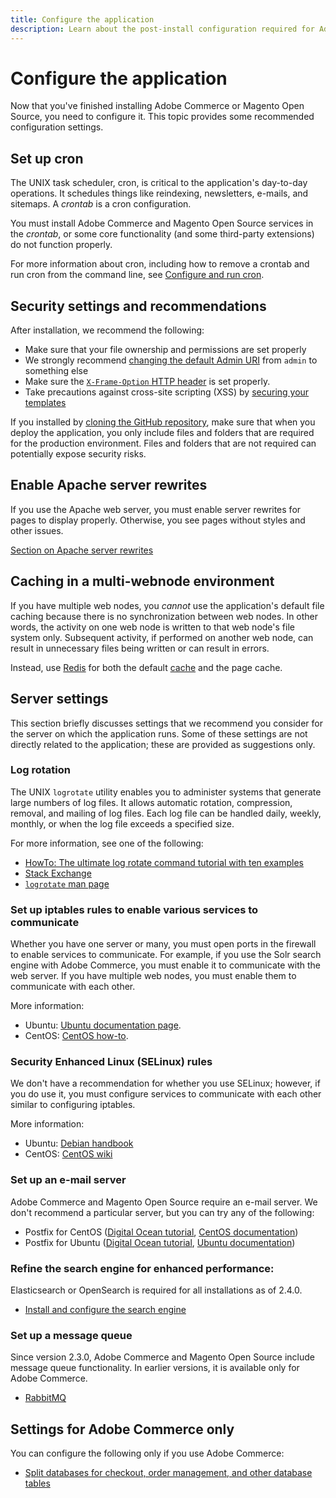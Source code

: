 ```yaml
---
title: Configure the application
description: Learn about the post-install configuration required for Adobe Commerce and Magento Open Source on-premises deployments.
---
```


# Configure the application

Now that you've finished installing Adobe Commerce or Magento Open Source, you need to configure it. This topic provides some recommended configuration settings.

## Set up cron

The UNIX task scheduler, cron, is critical to the application's day-to-day operations. It schedules things like reindexing, newsletters, e-mails, and sitemaps. A *crontab* is a cron configuration.

You must install Adobe Commerce and Magento Open Source services in the *crontab*, or some core functionality (and some third-party extensions) do not function properly.

For more information about cron, including how to remove a crontab and run cron from the command line, see [Configure and run cron](../../configuration/cli/configure-cron-jobs.md).

## Security settings and recommendations

After installation, we recommend the following:

*  Make sure that your file ownership and permissions are set properly
*  We strongly recommend [changing the default Admin URI](../tutorials/admin-uri.md) from `admin` to something else
*  Make sure the [`X-Frame-Option` HTTP header](../../configuration/security/xframe-options.md) is set properly.
*  Take precautions against cross-site scripting (XSS) by [securing your templates](https://developer.adobe.com/commerce/php/development/security/cross-site-scripting/)

If you installed by [cloning the GitHub repository](https://developer.adobe.com/commerce/contributor/guides/install/clone-repository/), make sure that when you deploy the application, you only include files and folders that are required for the production environment. Files and folders that are not required can potentially expose security risks.

## Enable Apache server rewrites

If you use the Apache web server, you must enable server rewrites for pages to display properly. Otherwise, you see pages without styles and other issues.

[Section on Apache server rewrites](../prerequisites/web-server/apache.md#apache-rewrites-and-htaccess)

## Caching in a multi-webnode environment

If you have multiple web nodes, you *cannot* use the application's default file caching because there is no synchronization between web nodes. In other words, the activity on one web node is written to that web node's file system only. Subsequent activity, if performed on another web node, can result in unnecessary files being written or can result in errors.

Instead, use [Redis](../../configuration/cache/config-redis.md) for both the default [cache](https://glossary.magento.com/cache) and the page cache.

## Server settings

This section briefly discusses settings that we recommend you consider for the server on which the application runs. Some of these settings are not directly related to the application; these are provided as suggestions only.

### Log rotation

The UNIX `logrotate` utility enables you to administer systems that generate large numbers of log files. It allows automatic rotation, compression, removal, and mailing of log files. Each log file can be handled daily, weekly, monthly, or when the log file exceeds a specified size.

For more information, see one of the following:

*  [HowTo: The ultimate log rotate command tutorial with ten examples](https://www.thegeekstuff.com/2010/07/logrotate-examples)
*  [Stack Exchange](https://unix.stackexchange.com/questions/85662/how-to-properly-automatically-manually-rotate-log-files-for-production-rails-app)
*  [`logrotate` man page](https://linuxconfig.org/logrotate-8-manual-page)

### Set up iptables rules to enable various services to communicate

Whether you have one server or many, you must open ports in the firewall to enable services to communicate. For example, if you use the Solr search engine with Adobe Commerce, you must enable it to communicate with the web server. If you have multiple web nodes, you must enable them to communicate with each other.

More information:

*  Ubuntu: [Ubuntu documentation page](https://help.ubuntu.com/community/IptablesHowTo).
*  CentOS: [CentOS how-to](https://wiki.centos.org/HowTos/Network/IPTables).

### Security Enhanced Linux (SELinux) rules

We don't have a recommendation for whether you use SELinux; however, if you do use it, you must configure services to communicate with each other similar to configuring iptables.

More information:

*  Ubuntu: [Debian handbook](https://debian-handbook.info/browse/stable/sect.selinux.html)
*  CentOS: [CentOS wiki](https://wiki.centos.org/HowTos/SELinux)

### Set up an e-mail server

Adobe Commerce and Magento Open Source require an e-mail server. We don't recommend a particular server, but you can try any of the following:

*  Postfix for CentOS ([Digital Ocean tutorial](https://www.digitalocean.com/community/tutorials/how-to-install-postfix-on-centos-6), [CentOS documentation](https://www.centos.org))
*  Postfix for Ubuntu ([Digital Ocean tutorial](https://www.digitalocean.com/community/tutorials/how-to-install-and-setup-postfix-on-ubuntu-14-04), [Ubuntu documentation](https://help.ubuntu.com/community/MailServer))

### Refine the search engine for enhanced performance:

Elasticsearch or OpenSearch is required for all installations as of 2.4.0.

*  [Install and configure the search engine](../../configuration/search/overview-search.md)

### Set up a message queue

Since version 2.3.0, Adobe Commerce and Magento Open Source include message queue functionality. In earlier versions, it is available only for Adobe Commerce.

*  [RabbitMQ](../../configuration/queues/message-queue-framework.md)

## Settings for Adobe Commerce only

You can configure the following only if you use Adobe Commerce:

*  [Split databases for checkout, order management, and other database tables](../../configuration/storage/multi-master.md)

